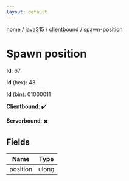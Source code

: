 ```yaml
---
layout: default
---
```


[home](/)  /  [java315](/protocol/java315)  /  [clientbound](/protocol/java315/clientbound)  /  spawn-position

# Spawn position

**Id**: 67

**Id** (hex): 43

**Id** (bin): 01000011

**Clientbound**: ✔️

**Serverbound**: ✖️

## Fields

Name | Type
---|---
position | ulong
